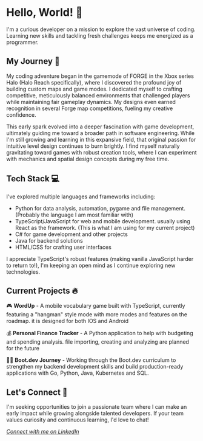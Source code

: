 # Hello, World! 👋

I'm a curious developer on a mission to explore the vast universe of coding. Learning new skills and tackling fresh challenges keeps me energized as a programmer.

## My Journey 🚀

My coding adventure began in the gamemode of FORGE in the Xbox series Halo (Halo Reach specifically), where I discovered the profound joy of building custom maps and game modes. I dedicated myself to crafting competitive, meticulously balanced environments that challenged players while maintaining fair gameplay dynamics. My designs even earned recognition in several Forge map competitions, fueling my creative confidence.

This early spark evolved into a deeper fascination with game development, ultimately guiding me toward a broader path in software engineering. While I'm still growing and learning in this expansive field, that original passion for intuitive level design continues to burn brightly. I find myself naturally gravitating toward games with robust creation tools, where I can experiment with mechanics and spatial design concepts during my free time.

## Tech Stack 💻

I've explored multiple languages and frameworks including:
- Python for data analysis, automation, pygame and file management. (Probably the language I am most familiar with)
- TypeScript/JavaScript for web and mobile development. usually using React as the framework. (This is what I am using for my current project)
- C# for game development and other projects
- Java for backend solutions
- HTML/CSS for crafting user interfaces

I appreciate TypeScript's robust features (making vanilla JavaScript harder to return to!), I'm keeping an open mind as I continue exploring new technologies.

## Current Projects 🔥

🎮 **WordUp** - A mobile vocabulary game built with TypeScript, currently featuring a "hangman" style mode with more modes and features on the roadmap. it is designed for both IOS and Android

💰 **Personal Finance Tracker** - A Python application to help with budgeting and spending analysis. file importing, creating and analyzing are planned for the future

🏋️‍♂️ **Boot.dev Journey** - Working through the Boot.dev curriculum to strengthen my backend development skills and build production-ready applications with Go, Python, Java, Kubernetes and SQL.

## Let's Connect 🤝

I'm seeking opportunities to join a passionate team where I can make an early impact while growing alongside talented developers. If your team values curiosity and continuous learning, I'd love to chat!

*[Connect with me on LinkedIn](https://www.linkedin.com/in/desmond-readwin-797b30275/)*
